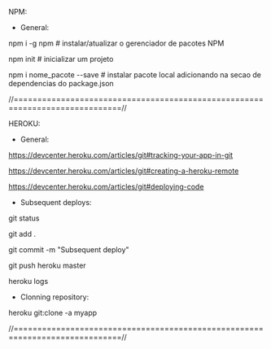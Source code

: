 NPM:

+ General:

npm i -g npm # instalar/atualizar o gerenciador de pacotes NPM

npm init # inicializar um projeto

npm i nome_pacote --save <package>  # instalar pacote local adicionando na secao de dependencias do package.json

//=============================================================================//

HEROKU:

+ General:

https://devcenter.heroku.com/articles/git#tracking-your-app-in-git

https://devcenter.heroku.com/articles/git#creating-a-heroku-remote

https://devcenter.heroku.com/articles/git#deploying-code

+ Subsequent deploys:

git status

git add .

git commit -m "Subsequent deploy"

git push heroku master

heroku logs

+ Clonning repository:

heroku git:clone -a myapp

//=============================================================================//
